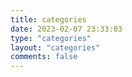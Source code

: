 ```yaml
---
title: categories
date: 2023-02-07 23:33:03
type: "categories"
layout: "categories"
comments: false
---
```

